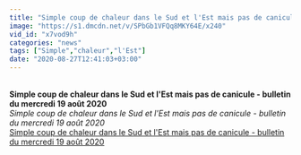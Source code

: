 ```yaml
---
title: "Simple coup de chaleur dans le Sud et l'Est mais pas de canicule - bulletin du mercredi 19 aou\u0302t 2020"
image: "https://s1.dmcdn.net/v/SPbGb1VFQq8MKY64E/x240"
vid_id: "x7vod9h"
categories: "news"
tags: ["Simple","chaleur","l'Est"]
date: "2020-08-27T12:41:03+03:00"
---
```

<br><b>Simple coup de chaleur dans le Sud et l'Est mais pas de canicule - bulletin du mercredi 19 août 2020</b><br> <i>Simple coup de chaleur dans le Sud et l'Est mais pas de canicule - bulletin du mercredi 19 août 2020</i><br> <u>Simple coup de chaleur dans le Sud et l'Est mais pas de canicule - bulletin du mercredi 19 août 2020</u>
